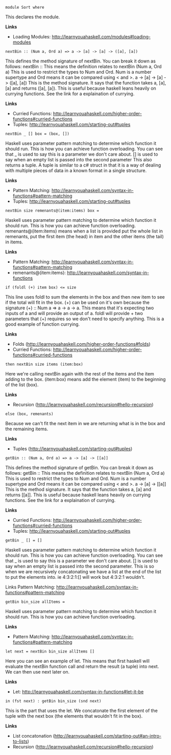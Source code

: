 ```
module Sort where
```

This declares the module.

**Links**
* Loading Modules:  http://learnyouahaskell.com/modules#loading-modules

```
nextBin	:: (Num a, Ord a) => a -> [a] -> [a] -> ([a], [a])
```

This defines the method signature of nextBin. You can break it down as follows:
	nextBin	:: 
		This means the definition relates to nextBin
	(Num a, Ord a)
		This is used to restrict the types to Num and Ord. Num is a number supertype and Ord means it can be compared using < and >.
    a -> [a] -> [a] -> ([a], [a])
    	This is the method signature. It says that the function takes a, [a], [a] and returns ([a], [a]).
    	This is useful because haskell leans heavily on currying functions.
    	See the link for a explaination of currying.	    	

**Links**
* Curried Functions: http://learnyouahaskell.com/higher-order-functions#curried-functions
* Tuples: http://learnyouahaskell.com/starting-out#tuples

```
nextBin _ [] box = (box, [])
```

Haskell uses parameter pattern matching to determine which function it should run. This is how you can achieve function overloading.
You can see that 
	_ is used to say this is a parameter we don't care about.
	[] is used to say when an empty list is passed into the second parameter
This also returns a tuple. A tuple is similar to a c# struct in that it is a way of dealing with multiple pieces of data in a known format in a single structure.

**Links**
* Pattern Matching: http://learnyouahaskell.com/syntax-in-functions#pattern-matching
* Tuples: http://learnyouahaskell.com/starting-out#tuples

```
nextBin size remenants@(item:items) box = 
```

Haskell uses parameter pattern matching to determine which function it should run. This is how you can achieve function overloading.
remenants@(item:items) means when a list is provided put the whole list in remenants, put the first item (the head) in item and the other items (the tail) in items.

**Links**
* Pattern Matching: http://learnyouahaskell.com/syntax-in-functions#pattern-matching
* remenants@(item:items): http://learnyouahaskell.com/syntax-in-functions

```
if (foldl (+) item box) <= size
```

This line uses foldl to sum the elements in the box and then new item to see if the total will fit in the box.
(+) can be used on it's own because the signature (+) :: Num a => a -> a -> a. This means that it's expecting two inputs of a and will provide an output of a. foldl will provide + two parameters that (+) requires so we don't need to specify anything. This is a good example of function currying.

**Links**
* Folds (http://learnyouahaskell.com/higher-order-functions#folds)
* Curried Functions: http://learnyouahaskell.com/higher-order-functions#curried-functions

```
then nextBin size items (item:box)
```

Here we're calling nextBin again with the rest of the items and the item adding to the box.
(item:box) means add the element (item) to the beginning of the list (box).

**Links**
* Recursion (http://learnyouahaskell.com/recursion#hello-recursion) 

```
else (box, remenants)
```

Because we can't fit the next item in we are returning what is in the box and the remaining items.

**Links**
* Tuples (http://learnyouahaskell.com/starting-out#tuples)

```
getBin :: (Num a, Ord a) => a -> [a] -> [[a]]
```

This defines the method signature of getBin. You can break it down as follows:
	getBin	:: 
		This means the definition relates to nextBin
	(Num a, Ord a)
		This is used to restrict the types to Num and Ord. Num is a number supertype and Ord means it can be compared using < and >.
    a -> [a] -> [[a]]
    	This is the method signature. It says that the function takes a, [a] and returns [[a]].
    	This is useful because haskell leans heavily on currying functions.
    	See the link for a explaination of currying.	    	

**Links**
* Curried Functions: http://learnyouahaskell.com/higher-order-functions#curried-functions
* Tuples: http://learnyouahaskell.com/starting-out#tuples

```
getBin _ [] = []
```

Haskell uses parameter pattern matching to determine which function it should run. This is how you can achieve function overloading.
You can see that _ is used to say this is a parameter we don't care about.
[] is used to say when an empty list is passed into the second parameter.
This is so when we are recursively concatonating we have a list at the end of the list to put the elements into.
	ie 4:3:2:1:[] will work but 4:3:2:1 wouldn't.

Links
	Pattern Matching: http://learnyouahaskell.com/syntax-in-functions#pattern-matching

```
getBin bin_size allItems = 
```

Haskell uses parameter pattern matching to determine which function it should run. This is how you can achieve function overloading.

**Links**
* Pattern Matching: http://learnyouahaskell.com/syntax-in-functions#pattern-matching

```
let next = nextBin bin_size	allItems []
```

Here you can see an example of let. This means that first haskell will evaluate the nextBin function call and return the result (a tuple) into next. We can then use next later on.

**Links**
* Let: http://learnyouahaskell.com/syntax-in-functions#let-it-be

```
in (fst next) : getBin bin_size (snd next)
```

This is the part that uses the let.
We concatonate the first element of the tuple with the next box (the elements that wouldn't fit in the box).

**Links**
* List concatonation (http://learnyouahaskell.com/starting-out#an-intro-to-lists)
* Recursion (http://learnyouahaskell.com/recursion#hello-recursion)
